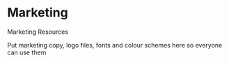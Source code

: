 # Marketing
Marketing Resources

Put marketing copy, logo files, fonts and colour schemes here so everyone can use them
